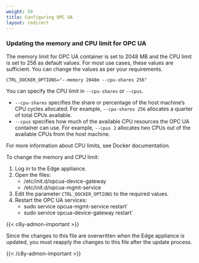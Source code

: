 ```yaml
---
weight: 50
title: Configuring OPC UA
layout: redirect
---
```


### Updating the memory and CPU limit for OPC UA

The memory limit for OPC UA container is set to 2048 MB and the CPU limit is set to 256 as default values. For most use cases, these values are sufficient. You can change the values as per your requirements.

`CTRL_DOCKER_OPTIONS="--memory 2048m --cpu-shares 256"`

You can specify the CPU limit in `--cpu-shares` or `--cpus`.

- `--cpu-shares`  specifies the share or percentage of the host machine’s CPU cycles allocated. For example, `--cpu-shares 256`  allocates a quarter of total CPUs available.
- `--cpus` specifies how much of the available CPU resources the OPC UA container can use. For example, `--cpus 2`  allocates two CPUs out of the available CPUs from the host machine.

For more information about CPU limits, see Docker documentation.

To change the memory and CPU limit:

1. Log in to the Edge appliance.
2. Open the files:
   - /etc/init.d/opcua-device-gateway
   - /etc/init.d/opcua-mgmt-service
3. Edit the parameter `CTRL_DOCKER_OPTIONS` to the required values.
4. Restart the OPC UA services:
   - sudo service opcua-mgmt-service restart`
   - sudo service opcua-device-gateway restart`

{{< c8y-admon-important >}}

Since the changes to this file are overwritten when the Edge appliance is updated, you must reapply the changes to this file after the update process.

{{< /c8y-admon-important >}}
